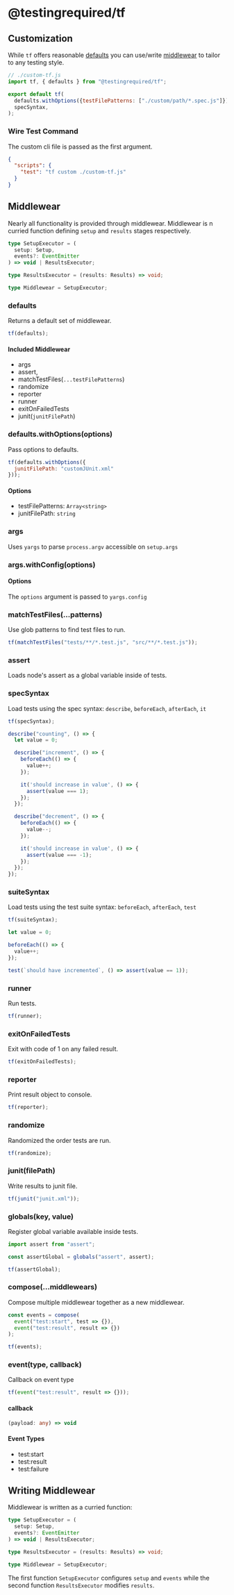 # @testingrequired/tf

## Customization

While `tf` offers reasonable [defaults](#defaults) you can use/write [middlewear](#middlewear) to tailor to any testing style.

```javascript
// ./custom-tf.js
import tf, { defaults } from "@testingrequired/tf";

export default tf(
  defaults.withOptions({testFilePatterns: ["./custom/path/*.spec.js"]}),
  specSyntax,
);
```

### Wire Test Command

The custom cli file is passed as the first argument.

```json
{
  "scripts": {
    "test": "tf custom ./custom-tf.js"
  }
}
```

## Middlewear

Nearly all functionality is provided through middlewear. Middlewear is n curried function defining `setup` and `results` stages respectively.

```typescript
type SetupExecutor = (
  setup: Setup,
  events?: EventEmitter
) => void | ResultsExecutor;

type ResultsExecutor = (results: Results) => void;

type Middlewear = SetupExecutor;
```

### defaults

Returns a default set of middlewear.

```javascript
tf(defaults);
```

#### Included Middlewear

- args
- assert,
- matchTestFiles(`...testFilePatterns`)
- randomize
- reporter
- runner
- exitOnFailedTests
- junit(`junitFilePath`)

### defaults.withOptions(options)

Pass options to defaults.

```javascript
tf(defaults.withOptions({
  junitFilePath: "customJUnit.xml"
}));
```

#### Options

- testFilePatterns: `Array<string>`
- junitFilePath: `string`

### args

Uses `yargs` to parse `process.argv` accessible on `setup.args`

### args.withConfig(options)

#### Options

The `options` argument is passed to `yargs.config`

### matchTestFiles(...patterns)

Use glob patterns to find test files to run.

```javascript
tf(matchTestFiles("tests/**/*.test.js", "src/**/*.test.js"));
```

### assert

Loads node's assert as a global variable inside of tests.

### specSyntax

Load tests using the spec syntax: `describe`, `beforeEach`, `afterEach`, `it`

```javascript
tf(specSyntax);
```

```javascript
describe("counting", () => {
  let value = 0;

  describe("increment", () => {
    beforeEach(() => {
      value++;
    });

    it('should increase in value', () => {
      assert(value === 1);
    });
  });

  describe("decrement", () => {
    beforeEach(() => {
      value--;
    });

    it('should increase in value', () => {
      assert(value === -1);
    });
  });
});
```

### suiteSyntax

Load tests using the test suite syntax: `beforeEach`, `afterEach`, `test`

```javascript
tf(suiteSyntax);
```

```javascript
let value = 0;

beforeEach(() => {
  value++;
});

test(`should have incremented`, () => assert(value == 1));
```

### runner

Run tests.

```javascript
tf(runner);
```

### exitOnFailedTests

Exit with code of 1 on any failed result.

```javascript
tf(exitOnFailedTests);
```

### reporter

Print result object to console.

```javascript
tf(reporter);
```

### randomize

Randomized the order tests are run.

```javascript
tf(randomize);
```

### junit(filePath)

Write results to junit file.

```javascript
tf(junit("junit.xml"));
```

### globals(key, value)

Register global variable available inside tests.

```javascript
import assert from "assert";

const assertGlobal = globals("assert", assert);

tf(assertGlobal);
```

### compose(...middlewears)

Compose multiple middlewear together as a new middlewear.

```javascript
const events = compose(
  event("test:start", test => {}),
  event("test:result", result => {})
);

tf(events);
```

### event(type, callback)

Callback on event type

```javascript
tf(event("test:result", result => {}));
```

#### callback

```typescript
(payload: any) => void
```

#### Event Types

- test:start
- test:result
- test:failure

## Writing Middlewear

Middlewear is written as a curried function:

```typescript
type SetupExecutor = (
  setup: Setup,
  events?: EventEmitter
) => void | ResultsExecutor;

type ResultsExecutor = (results: Results) => void;

type Middlewear = SetupExecutor;
```

The first function `SetupExecutor` configures `setup` and `events` while the second function `ResultsExecutor` modifies `results`.
